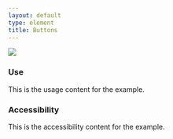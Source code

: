 ```yaml
---
layout: default
type: element
title: Buttons
---
```


<div class="preview">
  <!-- Add HTML markup for example here -->
  <img src="{{ site.baseurl }}/assets/img/static/Buttons_UI_v1.png">
</div>

<div class="grid-box">
  <div class="grid-item width-one-half annotation">
    <h3>Use</h3>
    <p>This is the usage content for the example.</p>
  </div>
  <div class="grid-item width-one-half annotation">
    <h3>Accessibility</h3>
    <p>This is the accessibility content for the example.</p>
  </div>  
</div>